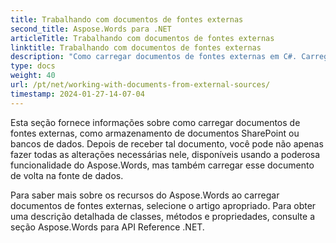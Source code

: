```yaml
---
title: Trabalhando com documentos de fontes externas
second_title: Aspose.Words para .NET
articleTitle: Trabalhando com documentos de fontes externas
linktitle: Trabalhando com documentos de fontes externas
description: "Como carregar documentos de fontes externas em C#. Carregue PDF, DOCX, DOC, RTF, ODT, EPUB, HTML e outros arquivos de SharePoint ou banco de dados para processamento posterior usando C#."
type: docs
weight: 40
url: /pt/net/working-with-documents-from-external-sources/
timestamp: 2024-01-27-14-07-04
---
```


Esta seção fornece informações sobre como carregar documentos de fontes externas, como armazenamento de documentos SharePoint ou bancos de dados. Depois de receber tal documento, você pode não apenas fazer todas as alterações necessárias nele, disponíveis usando a poderosa funcionalidade do Aspose.Words, mas também carregar esse documento de volta na fonte de dados.

Para saber mais sobre os recursos do Aspose.Words ao carregar documentos de fontes externas, selecione o artigo apropriado. Para obter uma descrição detalhada de classes, métodos e propriedades, consulte a seção Aspose.Words para API Reference .NET.

